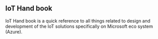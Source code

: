 ## IoT Hand book ##
IoT Hand book is a quick reference to all things related to design and development of the IoT solutions specifically on Microsoft eco system (Azure).
